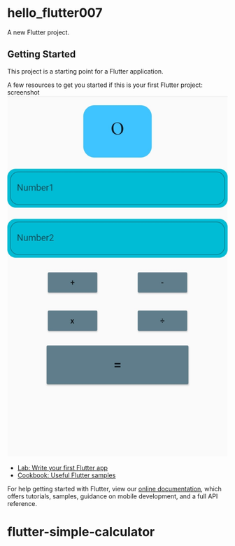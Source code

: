 # hello_flutter007

A new Flutter project.

## Getting Started

This project is a starting point for a Flutter application.

A few resources to get you started if this is your first Flutter project:
screenshot
![](image/fluttercalcu.jpg)
- [Lab: Write your first Flutter app](https://flutter.dev/docs/get-started/codelab)
- [Cookbook: Useful Flutter samples](https://flutter.dev/docs/cookbook)

For help getting started with Flutter, view our
[online documentation](https://flutter.dev/docs), which offers tutorials,
samples, guidance on mobile development, and a full API reference.
# flutter-simple-calculator
